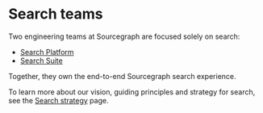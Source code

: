 # Search teams

Two engineering teams at Sourcegraph are focused solely on search:

- [Search Platform](./core.md)
- [Search Suite](../search-suite/index.md)

Together, they own the end-to-end Sourcegraph search experience.

To learn more about our vision, guiding principles and strategy for search, see the [Search strategy](../../../../strategy-goals/strategy/search/index.md) page.
